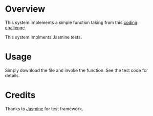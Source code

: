 # Overview

This system implements a simple function taking from this [coding challenge](http://philipmjohnson.github.io/ics314f15/morea/testing/wod-test-prime-factors.html).

This system implments Jasmine tests.
# Usage
Simply download the file and invoke the function. See the test code for details.

# Credits

Thanks to [Jasmine](http://jasmine.github.io/) for test framework.
